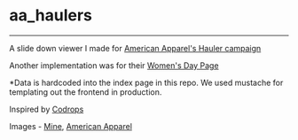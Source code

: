 # aa_haulers

___

A slide down viewer I made for [American Apparel's Hauler campaign](http://store.americanapparel.net/the-american-apparel-haul_cat1820693)

Another implementation was for their [Women's Day Page](http://store.americanapparel.net/women-s-day_cat2010300)

*Data is hardcoded into the index page in this repo. We used mustache for templating out the frontend in production.


Inspired by [Codrops](http://tympanus.net/codrops/2013/03/19/thumbnail-grid-with-expanding-preview/)

Images - [Mine](https://instagram.com/the_sluttiest/), [American Apparel](http://store.americanapparel.net/)
